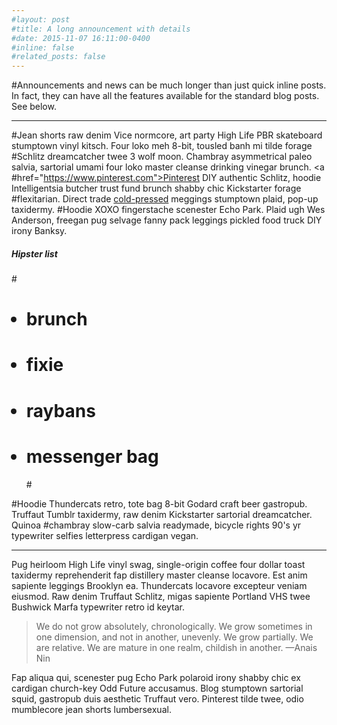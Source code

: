```yaml
---
#layout: post
#title: A long announcement with details
#date: 2015-11-07 16:11:00-0400
#inline: false
#related_posts: false
---
```


#Announcements and news can be much longer than just quick inline posts. In fact, they can have all the features available for the standard blog posts. See below.

---

#Jean shorts raw denim Vice normcore, art party High Life PBR skateboard stumptown vinyl kitsch. Four loko meh 8-bit, tousled banh mi tilde forage #Schlitz dreamcatcher twee 3 wolf moon. Chambray asymmetrical paleo salvia, sartorial umami four loko master cleanse drinking vinegar brunch. <a #href="https://www.pinterest.com">Pinterest</a> DIY authentic Schlitz, hoodie Intelligentsia butcher trust fund brunch shabby chic Kickstarter forage #flexitarian. Direct trade <a href="https://en.wikipedia.org/wiki/Cold-pressed_juice">cold-pressed</a> meggings stumptown plaid, pop-up taxidermy. #Hoodie XOXO fingerstache scenester Echo Park. Plaid ugh Wes Anderson, freegan pug selvage fanny pack leggings pickled food truck DIY irony Banksy.

##### Hipster list

#<ul>
#    <li>brunch</li>
#    <li>fixie</li>
#    <li>raybans</li>
#    <li>messenger bag</li>
#</ul>

#Hoodie Thundercats retro, tote bag 8-bit Godard craft beer gastropub. Truffaut Tumblr taxidermy, raw denim Kickstarter sartorial dreamcatcher. Quinoa #chambray slow-carb salvia readymade, bicycle rights 90's yr typewriter selfies letterpress cardigan vegan.

---

Pug heirloom High Life vinyl swag, single-origin coffee four dollar toast taxidermy reprehenderit fap distillery master cleanse locavore. Est anim sapiente leggings Brooklyn ea. Thundercats locavore excepteur veniam eiusmod. Raw denim Truffaut Schlitz, migas sapiente Portland VHS twee Bushwick Marfa typewriter retro id keytar.

> We do not grow absolutely, chronologically. We grow sometimes in one dimension, and not in another, unevenly. We grow partially. We are relative. We are mature in one realm, childish in another.
> —Anais Nin

Fap aliqua qui, scenester pug Echo Park polaroid irony shabby chic ex cardigan church-key Odd Future accusamus. Blog stumptown sartorial squid, gastropub duis aesthetic Truffaut vero. Pinterest tilde twee, odio mumblecore jean shorts lumbersexual.
